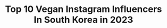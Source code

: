 ---
title: Top 10 Vegan Instagram Influencers In South Korea in 2023
description: >-
  Find top vegan Instagram influencers in South Korea in 2023. Most popular hashtags: #veganism #veganisthenewluxury #deardahlia.
platform: Instagram
hits: 19
text_top: Identify the top-rated Instagram accounts on inBeat.
text_bottom: Our platform aggregates 19 Instagram influencers like this in South Korea for you to contact.
profiles:
  - username: "haruharu_us"
    fullname: >-
      Haruharu US Official
    bio: >-
      Haruharu = “everyday” in Korean 🌿 Vegan >>Tag us: #everydayWONDER 🔬 Ultra deep technology 🌾 Powered by Superfoods ✨ SHOP NOW:
    location: "South Korea"
    followers: 6897
    engagement: 522
    commentsToLikes: 0.237464
    id: ckaoqwxc6ks4n0i78c0qzirbw
    verified: false
    hashtags: "#fridaywisdom, #haruharu, #journey, #supportthedoctors"
  - username: "hyeggossi"
    fullname: >-
      ᴊᴊɪɴsᴛᴀɢʀᴀᴍ___
    bio: >-
      - contact : dm or e-mail - iphone  - daily, cafe, beauty, fashion
    location: "South Korea"
    followers: 53317
    engagement: 218
    commentsToLikes: 0.026067
    id: ck55ncv825xwr0i117er3etft
    verified: false
    hashtags: "#ck, #aestura, #lee, #410"
  - username: "_inpink"
    fullname: >-
      다인
    bio: >-
      @_bluecoralreef
    location: "South Korea"
    followers: 118761
    engagement: 280
    commentsToLikes: 0.011808
    id: ck0u1ociqxhv70i19am5x91dt
    verified: false
    hashtags: "#lgtonefree, #veganisthenewluxury, #veganism, #deardahlia"
  - username: "mirme_sudal"
    fullname: >-
      미르메 장영근
    bio: >-
      mirme_sudal | 25.MAR.1998 #taekwondo 미르메 | @mirme_taekwondo #mirme 5th member
    location: "South Korea"
    followers: 10506
    engagement: 756
    commentsToLikes: 0.014257
    id: ck15q2fqd0rs40i19x7j3pyzd
    verified: false
    hashtags: "#mma, #kickstagram, #running, #kickboxing"
  - username: "bio_0hio"
    fullname: >-
      비오
    bio: >-
      내가 좋아하는 걸로 가득 채울래✨
    location: "South Korea"
    followers: 32218
    engagement: 241
    commentsToLikes: 0.017705
    id: ck55o3m497kg10i11485qh7d7
    verified: false
    hashtags: "#maxieyesofficial, #bnk, #dyson, #break"
  - username: "2da5ni"
    fullname: >-
      이다오니 ٩(•᎑•)✦✨
    bio: >-
      댕댕그라미🐶 @dd_grami 댕그라미 💍 @d_grami_ 세계여행✈️ 40개국 ing 🇰🇷🇺🇸🇨🇦🇬🇧🇩🇪🇳🇱🇬🇺🇪🇸🇧🇪🇦🇪🇦🇹🇨🇿🇭🇺🇫🇷🇮🇹🇹🇼🇭🇰🇲🇴🇯🇵🇨🇳🇸🇬🇲🇾🇹🇭🇱🇦🇻🇳🇲🇵🇷🇺🇵🇭🇳🇴🇸🇪🇩🇰🇫🇮🇹🇷🇪🇪🇲🇲🇲🇳🇵🇹🇲🇽🇨🇺🇻🇦 #나는부모님의자부심이다 #크리스찬
    location: "South Korea"
    followers: 41849
    engagement: 120
    commentsToLikes: 0.029642
    id: ck6uie0hxej9m0j71kfjk93ra
    verified: false
    hashtags: "#event, #dysondigitalslim, #hangten, #veganagain"
  - username: "sisi_wonji"
    fullname: >-
      Hasisi Park 🎗
    bio: >-
      A photographer @hasisipark_photo
    location: "South Korea"
    followers: 151635
    engagement: 346
    commentsToLikes: 0.000230
    id: ckf5ulf9rlbpw0j23jnm3xijq
    verified: false
    hashtags: "#afewmonthsago, #home, #naukorea, #heartbonvie"
  - username: "mong__bee"
    fullname: >-
      𝙢𝙤𝙣𝙜 𝙗𝙚𝙚 (달,애)
    bio: >-
      Don’t use my photo🚫
    location: "South Korea"
    followers: 70297
    engagement: 289
    commentsToLikes: 0.005074
    id: ck15ry1xma9y30i19zwedbnfi
    verified: false
    hashtags: "#strangerthingsxcasetify, #nike, #luckychouette, #esteelauder"
  - username: "jyeonsogood"
    fullname: >-
      김지연
    bio: >-
      
    location: "South Korea"
    followers: 108140
    engagement: 215
    commentsToLikes: 0.009154
    id: ck6u855hvphus0j71a9u0bvdb
    verified: true
    hashtags: "#wconceptkorea, #wdna, #savetheduck, #joorti"
  - username: "morganalisonstewart"
    fullname: >-
      Morgan
    bio: >-
      Korean + American ✨ 550,000+ on The Beauty Breakdown Channel ✨Official Instagram ✨ moegeebear on Twitch ✨👇🎥 #thebeautybreakdown
    location: "South Korea"
    followers: 78072
    engagement: 228
    commentsToLikes: 0.014175
    id: ck55j9taqwl0x0i11n9d4lden
    verified: false
    hashtags: "#kbeauty, #koreanskincare, #skincare, #koreanbeauty"
---